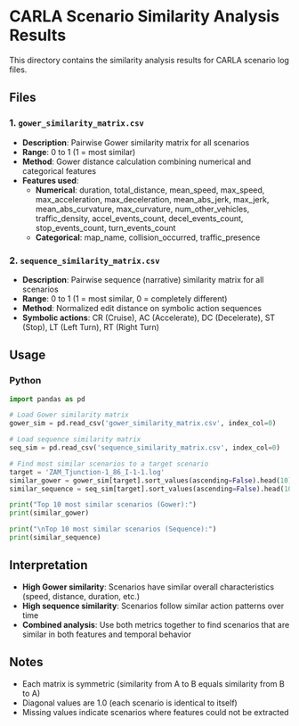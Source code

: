 # CARLA Scenario Similarity Analysis Results

This directory contains the similarity analysis results for CARLA scenario log files.

## Files

### 1. `gower_similarity_matrix.csv`
- **Description**: Pairwise Gower similarity matrix for all scenarios
- **Range**: 0 to 1 (1 = most similar)
- **Method**: Gower distance calculation combining numerical and categorical features
- **Features used**:
  - **Numerical**: duration, total_distance, mean_speed, max_speed, max_acceleration, max_deceleration, mean_abs_jerk, max_jerk, mean_abs_curvature, max_curvature, num_other_vehicles, traffic_density, accel_events_count, decel_events_count, stop_events_count, turn_events_count
  - **Categorical**: map_name, collision_occurred, traffic_presence

### 2. `sequence_similarity_matrix.csv`
- **Description**: Pairwise sequence (narrative) similarity matrix for all scenarios
- **Range**: 0 to 1 (1 = most similar, 0 = completely different)
- **Method**: Normalized edit distance on symbolic action sequences
- **Symbolic actions**: CR (Cruise), AC (Accelerate), DC (Decelerate), ST (Stop), LT (Left Turn), RT (Right Turn)

## Usage

### Python
```python
import pandas as pd

# Load Gower similarity matrix
gower_sim = pd.read_csv('gower_similarity_matrix.csv', index_col=0)

# Load sequence similarity matrix
seq_sim = pd.read_csv('sequence_similarity_matrix.csv', index_col=0)

# Find most similar scenarios to a target scenario
target = 'ZAM_Tjunction-1_86_I-1-1.log'
similar_gower = gower_sim[target].sort_values(ascending=False).head(10)
similar_sequence = seq_sim[target].sort_values(ascending=False).head(10)

print("Top 10 most similar scenarios (Gower):")
print(similar_gower)

print("\nTop 10 most similar scenarios (Sequence):")
print(similar_sequence)
```

## Interpretation

- **High Gower similarity**: Scenarios have similar overall characteristics (speed, distance, duration, etc.)
- **High sequence similarity**: Scenarios follow similar action patterns over time
- **Combined analysis**: Use both metrics together to find scenarios that are similar in both features and temporal behavior

## Notes

- Each matrix is symmetric (similarity from A to B equals similarity from B to A)
- Diagonal values are 1.0 (each scenario is identical to itself)
- Missing values indicate scenarios where features could not be extracted
